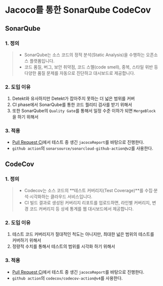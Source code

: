 # Jacoco를 통한 SonarQube CodeCov

## SonarQube
### 1. 정의
> - SonarQube는 소스 코드의 정적 분석(Static Analysis)을 수행하는 오픈소스 플랫폼입니다.
> - 코드 품질, 버그, 보안 취약점, 코드 스멜(code smell), 중복, 스타일 위반 등 다양한 품질 문제를 자동으로 진단하고 대시보드로 제공합니다.

### 2. 도입 이유
1. Detekt와 유사하지만 Detekt가 잡아주지 못하는 더 넓은 범위를 커버
2. CI phase에서 SonarQube를 통한 코드 퀄리티 검사를 받기 위해서
3. 또한 SonarQube의 `Quality Gate`를 통해서 일정 수준 이하가 되면 `MergeBlock`을 하기 위해서

### 3. 적용
- [Pull Request Ci](../../workflows/pull-request-ci.yaml)에서 테스트 중 생긴 `jacocoReport`를 바탕으로 진행한다.
- `github action`의 `sonarsource/sonarcloud-github-action@v2`를 사용한다.


## CodeCov
### 1. 정의 
> - Codecov는 소스 코드의 **테스트 커버리지(Test Coverage)**를 수집·분석·시각화하는 클라우드 서비스입니다.
> - CI 빌드 결과로 생성된 커버리지 리포트를 업로드하면, 라인별 커버리지, 변경 코드 커버리지 등 상세 통계를 웹 대시보드에서 제공합니다.

### 2. 도입 이유
1. 테스트 코드 커버리지가 절대적인 척도는 아니지만, 최대한 넓은 범위의 테스트를 커버하기 위해서
2. 정량적 수치를 통해서 테스트의 범위를 시각화 하기 위해서 

### 3. 적용
- [Pull Request Ci](../../workflows/pull-request-ci.yaml)에서 테스트 중 생긴 `jacocoReport`를 바탕으로 진행한다.
- `github action`의 `codecov/codecov-action@v4`를 사용한다.
